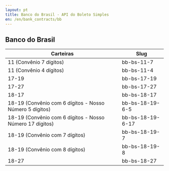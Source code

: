 ```yaml
---
layout: pt
title: Banco do Brasil - API do Boleto Simples
en: /en/bank_contracts/bb
---
```


## Banco do Brasil

| Carteiras                                                | Slug
| -------------------------------------------------------- | ------------
| 11 (Convênio 7 dígitos)                                  | bb-bs-11-7
| 11 (Convênio 4 dígitos)                                  | bb-bs-11-4
| 17-19                                                    | bb-bs-17-19
| 17-27                                                    | bb-bs-17-27
| 18-17                                                    | bb-bs-18-17
| 18-19 (Convênio com 6 dígitos - Nosso Número 5 dígitos)  | bb-bs-18-19-6-5
| 18-19 (Convênio com 6 dígitos - Nosso Número 17 dígitos) | bb-bs-18-19-6-17
| 18-19 (Convênio com 7 dígitos)                           | bb-bs-18-19-7
| 18-19 (Convênio com 8 dígitos)                           | bb-bs-18-19-8
| 18-27                                                    | bb-bs-18-27
